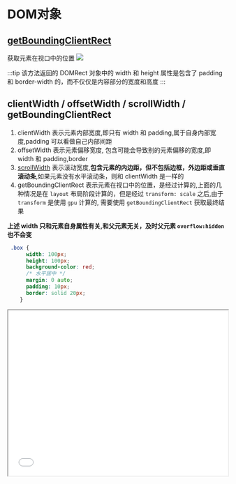 # DOM对象

## [getBoundingClientRect](https://developer.mozilla.org/zh-CN/docs/Web/API/Element/getBoundingClientRect)
获取元素在视口中的位置
<img src="@img/element-box-diagram.png"/>

:::tip
  该方法返回的 DOMRect 对象中的 width 和 height 属性是包含了 padding 和 border-width 的，而不仅仅是内容部分的宽度和高度
:::

## clientWidth / offsetWidth / scrollWidth / getBoundingClientRect
1. clientWidth 表示元素内部宽度,即只有 width 和 padding,属于自身内部宽度,padding 可以看做自己内部间距
2. offsetWidth 表示元素偏移宽度, 包含可能会导致别的元素偏移的宽度,即 width 和 padding,border
3. [scrollWidth](https://developer.mozilla.org/zh-CN/docs/Web/API/element/scrollWidth) 表示滚动宽度,**包含元素的内边距，但不包括边框，外边距或垂直滚动条**,如果元素没有水平滚动条，则和 clientWidth 是一样的
4. getBoundingClientRect 表示元素在视口中的位置，是经过计算的,上面的几种情况是在 `layout` 布局阶段计算的，但是经过 `transform: scale` 之后,由于 `transform` 是使用 `gpu` 计算的, 需要使用 `getBoundingClientRect` 获取最终结果

**上述 width 只和元素自身属性有关,和父元素无关，及时父元素 `overflow:hidden` 也不会变**

```css
 .box {
      width: 100px;
      height: 100px;
      background-color: red;
      /* 水平居中 */
      margin: 0 auto;
      padding: 10px;
      border: solid 20px;
    }
```

<iframe src="/demo/width.html" width="100%" height="380px"/>

## append & appendChlid
### append
是比appendChild更加新的api,可以传入多个参数，还可以传入文本，但是没有返回值
```js
let div = document.createElement("div")
let p = document.createElement("p")
div.append(p)

console.log(div.childNodes) // NodeList [ <p> ]

// 插入文本
let div = document.createElement("div")
div.append("Some text")

console.log(div.textContent) // "Some text"

// 传入多个参数
let div = document.createElement("div")
let p = document.createElement("p")
div.append("Some text", p)

console.log(div.childNodes) // NodeList [ #text "Some text", <p> ]
```
### appendChild
如果将被插入的节点已经存在于当前文档的文档树中，那么 appendChild() 只会将它从原先的位置移动到新的位置，这意味着，一个节点不可能同时出现在文档的不同位置，如果想保留，使用 `Node.cloneNode()` 创建一个副本，再将副本附加到目标父节点下

:::danger
appendChild() 返回的是被附加的子元素,不支持多参数，不支持 string
:::

```js
// 创建一个新的段落元素 <p>，然后添加到 <body> 的最尾部
var p = document.createElement("p");
document.body.appendChild(p);
```
## scrollIntoView

```js
dom.scrollIntoView({ 
  behavior: "smooth", 
  block: "end", // 纵向
  inline: "nearest" // 横向
});
```
### block
- 「start」：「默认值」。元素顶部和滚动容器顶部对齐
- 「center」：元素和滚动容器居中对齐
- 「end」：元素底部和滚动容器底部对齐
- 「nearest」：如果已经在视野范围内，就不滚动，否则就滚动到顶部或者底部（哪个更靠近就滚到哪里
「start」 和 「end」分别是顶部对齐和底部对齐，效果等同于
```js
// 以下写法
dom.scrollIntoView({
  block: 'start'
})
dom.scrollIntoView({
  block: 'end'
})
// 等同于
dom.scrollIntoView(true)
dom.scrollIntoView(false)
```

<img src="@img/nearest.png"/>

### 间距
`scroll-margin`是直接设置目前元素上的  
`scroll-padding`它需要设置在滚动容器上  
可以看做 `padding/margin`的区别


```html
 <style>
  .parent {
    height: 300px;
    overflow: auto;
    /* scroll-padding:50px */
  }
  .child {
    height: 100px;
    background-color: rgb(196, 66, 66);
    color: white;
    text-align: center;
    line-height: 100px;
    scroll-margin: 50px;
  }
  .child + .child {
    margin-top: 10px;
  }
</style>
  <div class="parent">
    <div style="height: 100%;">
      <div class="child">1</div>
      <div class="child">2</div>
      <div class="child">3</div>
      <div class="child">4</div>
      <div class="child">5</div>
      <div class="child">6</div>
    </div>
  </div>
  <button id="button">跳转到3</button>
  <script>
    let b = document.getElementById('button');
    b.addEventListener('click', function () {
      let o = document.querySelector('.child:nth-child(3)');
      o.scrollIntoView({
        behavior: "smooth", 
      }); // 滚动到底部
    })
  </script>
```